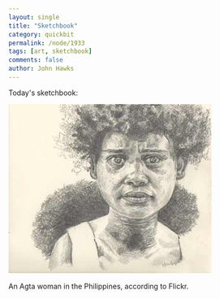 ```yaml
---
layout: single 
title: "Sketchbook" 
category: quickbit
permalink: /node/1933
tags: [art, sketchbook] 
comments: false 
author: John Hawks 
---
```


Today's sketchbook: 

<div class="middle-picture">
<img src="/graphics/agta-woman-2009.jpg" height="333" width="400" alt="Agta woman, Philippines" />
</div>

An Agta woman in the Philippines, according to Flickr. 

